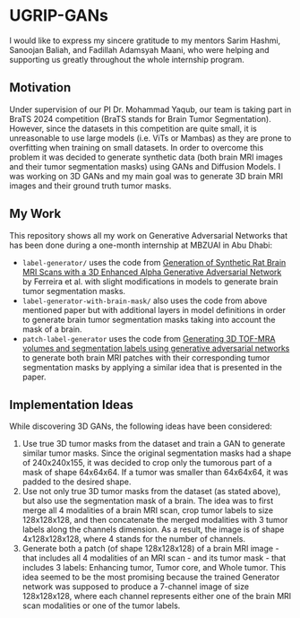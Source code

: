 # UGRIP-GANs
I would like to express my sincere gratitude to my mentors Sarim Hashmi, Sanoojan Baliah, and Fadillah Adamsyah Maani, who were helping and supporting us greatly throughout the whole internship program.

## Motivation
Under supervision of our PI Dr. Mohammad Yaqub, our team is taking part in BraTS 2024 competition (BraTS stands for Brain Tumor Segmentation). However, since the datasets in this competition are quite small, it is unreasonable to use large models (i.e. ViTs or Mambas) as they are prone to overfitting when training on small datasets. In order to overcome this problem it was decided to generate synthetic data (both brain MRI images and their tumor segmentation masks) using GANs and Diffusion Models. I was working on 3D GANs and my main goal was to generate 3D brain MRI images and their ground truth tumor masks.

## My Work
This repository shows all my work on Generative Adversarial Networks that has been done during a one-month internship at MBZUAI in Abu Dhabi:
- `label-generator/` uses the code from <a href="https://doi.org/10.3390/app12104844">Generation of Synthetic Rat Brain MRI Scans with a 3D Enhanced Alpha Generative Adversarial Network</a> by Ferreira et al. with slight modifications in models to generate brain tumor segmentation masks.
- `label-generator-with-brain-mask/` also uses the code from above mentioned paper but with additional layers in model definitions in order to generate brain tumor segmentation masks taking into account the mask of a brain.
- `patch-label-generator` uses the code from <a href="https://doi.org/10.1016/j.media.2022.102396">Generating 3D TOF-MRA volumes and segmentation labels using generative adversarial networks</a> to generate both brain MRI patches with their corresponding tumor segmentation masks by applying a similar idea that is presented in the paper.

## Implementation Ideas
While discovering 3D GANs, the following ideas have been considered:
1. Use true 3D tumor masks from the dataset and train a GAN to generate similar tumor masks. Since the original segmentation masks had a shape of 240x240x155, it was decided to crop only the tumorous part of a mask of shape 64x64x64. If a tumor was smaller than 64x64x64, it was padded to the desired shape.
2. Use not only true 3D tumor masks from the dataset (as stated above), but also use the segmentation mask of a brain. The idea was to first merge all 4 modalities of a brain MRI scan, crop tumor labels to size 128x128x128, and then concatenate the merged modalities with 3 tumor labels along the channels dimension. As a result, the image is of shape 4x128x128x128, where 4 stands for the number of channels.
3. Generate both a patch (of shape 128x128x128) of a brain MRI image - that includes all 4 modalities of an MRI scan - and its tumor mask - that includes 3 labels: Enhancing tumor, Tumor core, and Whole tumor. This idea seemed to be the most promising because the trained Generator network was supposed to produce a 7-channel image of size 128x128x128, where each channel represents either one of the brain MRI scan modalities or one of the tumor labels.
